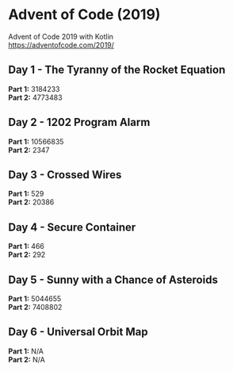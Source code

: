 # Advent of Code (2019)
Advent of Code 2019 with Kotlin \
https://adventofcode.com/2019/

## Day 1 - The Tyranny of the Rocket Equation
**Part 1:** 3184233 \
**Part 2:** 4773483

## Day 2 - 1202 Program Alarm
**Part 1:** 10566835 \
**Part 2:** 2347

## Day 3 - Crossed Wires
**Part 1:** 529 \
**Part 2:** 20386

## Day 4 - Secure Container
**Part 1:** 466 \
**Part 2:** 292

## Day 5 - Sunny with a Chance of Asteroids
**Part 1:** 5044655 \
**Part 2:** 7408802

## Day 6 - Universal Orbit Map
**Part 1:** N/A \
**Part 2:** N/A
